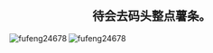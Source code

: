 <div align="center"> <h2>待会去码头整点薯条。</h2> </div>

<div>
    <img align="left" src="https://github-readme-stats.vercel.app/api/top-langs?username=fufeng24678&show_icons=true&locale=cn&layout=compact&PAT_1idhej1" alt="fufeng24678" />
    <img align="center" src="https://github-readme-stats.vercel.app/api?username=fufeng24678&show_icons=true&locale=cn&PAT_1idhej1" alt="fufeng24678" />
</div>
